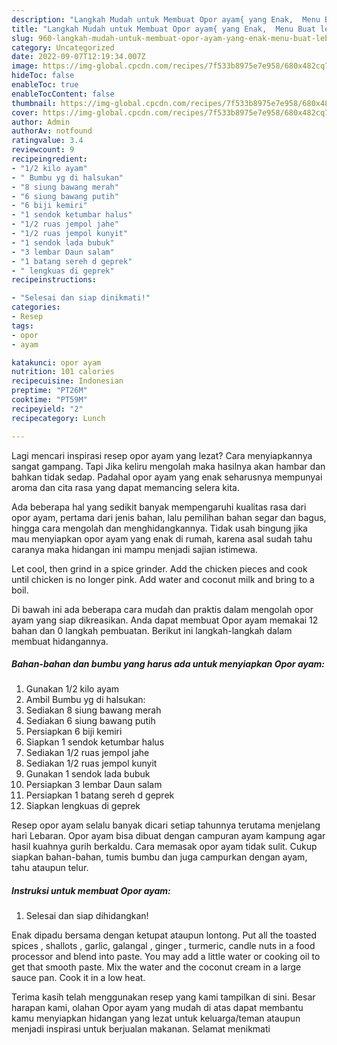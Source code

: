 ```yaml
---
description: "Langkah Mudah untuk Membuat Opor ayam{ yang Enak,  Menu Buat lebaran"
title: "Langkah Mudah untuk Membuat Opor ayam{ yang Enak,  Menu Buat lebaran"
slug: 960-langkah-mudah-untuk-membuat-opor-ayam-yang-enak-menu-buat-lebaran
category: Uncategorized
date: 2022-09-07T12:19:34.007Z
image: https://img-global.cpcdn.com/recipes/7f533b8975e7e958/680x482cq70/opor-ayam-foto-resep-utama.jpg
hideToc: false
enableToc: true
enableTocContent: false
thumbnail: https://img-global.cpcdn.com/recipes/7f533b8975e7e958/680x482cq70/opor-ayam-foto-resep-utama.jpg
cover: https://img-global.cpcdn.com/recipes/7f533b8975e7e958/680x482cq70/opor-ayam-foto-resep-utama.jpg
author: Admin
authorAv: notfound
ratingvalue: 3.4
reviewcount: 9
recipeingredient:
- "1/2 kilo ayam"
- " Bumbu yg di halsukan"
- "8 siung bawang merah"
- "6 siung bawang putih"
- "6 biji kemiri"
- "1 sendok ketumbar halus"
- "1/2 ruas jempol jahe"
- "1/2 ruas jempol kunyit"
- "1 sendok lada bubuk"
- "3 lembar Daun salam"
- "1 batang sereh d geprek"
- " lengkuas di geprek"
recipeinstructions:

- "Selesai dan siap dinikmati!"
categories:
- Resep
tags:
- opor
- ayam

katakunci: opor ayam 
nutrition: 101 calories
recipecuisine: Indonesian
preptime: "PT26M"
cooktime: "PT59M"
recipeyield: "2"
recipecategory: Lunch

---
```



Lagi mencari inspirasi resep opor ayam yang lezat? Cara menyiapkannya sangat gampang. Tapi Jika keliru mengolah maka hasilnya akan hambar dan bahkan tidak sedap. Padahal opor ayam yang enak seharusnya mempunyai aroma dan cita rasa yang dapat memancing selera kita.


Ada beberapa hal yang sedikit banyak mempengaruhi kualitas rasa dari opor ayam, pertama dari jenis bahan, lalu pemilihan bahan segar dan bagus, hingga cara mengolah dan menghidangkannya. Tidak usah bingung jika mau menyiapkan opor ayam yang enak di rumah, karena asal sudah tahu caranya maka hidangan ini mampu menjadi sajian istimewa.

Let cool, then grind in a spice grinder. Add the chicken pieces and cook until chicken is no longer pink. Add water and coconut milk and bring to a boil.


Di bawah ini ada beberapa cara mudah dan praktis dalam mengolah opor ayam yang siap dikreasikan. Anda dapat membuat Opor ayam memakai 12 bahan dan 0 langkah pembuatan. Berikut ini langkah-langkah dalam membuat hidangannya.

<!--inarticleads1-->

##### Bahan-bahan dan bumbu yang harus ada untuk menyiapkan Opor ayam:

1. Gunakan 1/2 kilo ayam
1. Ambil  Bumbu yg di halsukan:
1. Sediakan 8 siung bawang merah
1. Sediakan 6 siung bawang putih
1. Persiapkan 6 biji kemiri
1. Siapkan 1 sendok ketumbar halus
1. Sediakan 1/2 ruas jempol jahe
1. Sediakan 1/2 ruas jempol kunyit
1. Gunakan 1 sendok lada bubuk
1. Persiapkan 3 lembar Daun salam
1. Persiapkan 1 batang sereh d geprek
1. Siapkan  lengkuas di geprek


Resep opor ayam selalu banyak dicari setiap tahunnya terutama menjelang hari Lebaran. Opor ayam bisa dibuat dengan campuran ayam kampung agar hasil kuahnya gurih berkaldu. Cara memasak opor ayam tidak sulit. Cukup siapkan bahan-bahan, tumis bumbu dan juga campurkan dengan ayam, tahu ataupun telur. 

<!--inarticleads2-->

##### Instruksi untuk membuat Opor ayam:


1. Selesai dan siap dihidangkan!

Enak dipadu bersama dengan ketupat ataupun lontong. Put all the toasted spices , shallots , garlic, galangal , ginger , turmeric, candle nuts in a food processor and blend into paste. You may add a little water or cooking oil to get that smooth paste. Mix the water and the coconut cream in a large sauce pan. Cook it in a low heat. 

Terima kasih telah menggunakan resep yang kami tampilkan di sini. Besar harapan kami, olahan Opor ayam yang mudah di atas dapat membantu kamu menyiapkan hidangan yang lezat untuk keluarga/teman ataupun menjadi inspirasi untuk berjualan makanan. Selamat menikmati
